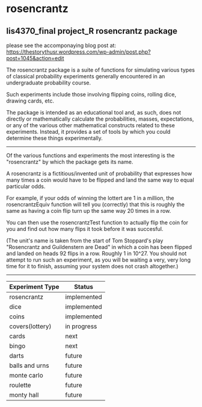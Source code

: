 # rosencrantz
## lis4370_final project_R rosencrantz package

please see the accomponaying blog post at: https://thestorythusr.wordpress.com/wp-admin/post.php?post=1045&action=edit


The rosencrantz package is a suite of functions for simulating various types of 
classical probability experiments generally encountered in an undergraduate 
probability course.

Such experiments include those involving flipping coins, rolling dice, drawing
cards, etc.

The package is intended as an educational tool and, as such, does not directly
or mathematically calculate the probabilities, masses, expectations, or any 
of the various other mathematical constructs related to these experiments.
Instead, it provides a set of tools by which you could determine these things
experimentally.

***

Of the various functions and experiments the most interesting is the "rosencrantz"
by which the package gets its name.

A rosencrantz is a fictitious/invented unit of probability that expresses how
many times a coin would have to be flipped and land the same way to equal 
particular odds. 

For example, if your odds of winning the lottert are 1 in a 
million, the rosencrantzEquiv function will tell you (correctly) that this is
roughly the same as having a coin flip turn up the same way 20 times in a row.

You can then use the rosencrantzTest function to actually flip the coin for you
and find out how many flips it took before it was succesful.

(The unit's name is taken from the start of Tom Stoppard's play 
"Rosencrantz and Guildenstern are Dead" in which a coin has been flipped and
landed on heads 92 flips in a row. Roughly 1 in 10^27. You should not attempt
to run such an experiment, as you will be waiting a very, very long time for it
to finish, assuming your system does not crash altogether.) 

***

Experiment Type | Status
--------------- | ----------------
rosencrantz     | implemented
dice            | implemented
coins           | implemented
covers(lottery) | in progress
cards           | next
bingo           | next
darts           | future
balls and urns  | future
monte carlo     | future
roulette        | future
monty hall      | future
